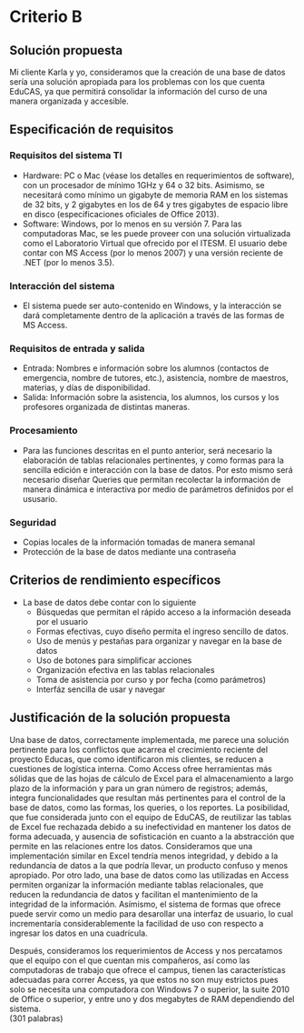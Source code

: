 # Criterio B

## Solución propuesta
Mi cliente Karla y yo, consideramos que la creación de una base de datos sería una solución apropiada para los problemas con los que cuenta EduCAS, ya que permitirá consolidar la información del curso de una manera organizada y accesible.

## Especificación de requisitos

### Requisitos del sistema TI 
* Hardware: PC o Mac (véase los detalles en requerimientos de software), con un procesador de mínimo 1GHz y 64 o 32 bits. Asimismo, se necesitará como mínimo un gigabyte de memoria RAM en los sistemas de 32 bits, y 2 gigabytes en los de 64 y tres gigabytes de espacio libre en disco (especificaciones oficiales de Office 2013). 
* Software: Windows, por lo menos en su versión 7. Para las computadoras Mac, se les puede proveer con una solución virtualizada como el Laboratorio Virtual que ofrecido por el ITESM. El usuario debe contar con MS Access (por lo menos 2007) y una versión reciente de .NET (por lo menos 3.5).  

### Interacción del sistema
* El sistema puede ser auto-contenido en Windows, y la interacción se dará completamente dentro de la aplicación a través de las formas de MS Access.

### Requisitos de entrada y salida 
* Entrada: Nombres e información sobre los alumnos (contactos de emergencia, nombre de tutores, etc.), asistencia, nombre de maestros, materias, y días de disponibilidad. 
* Salida: Información sobre la asistencia, los alumnos, los cursos y los profesores organizada de distintas maneras. 

### Procesamiento
* Para las funciones descritas en el punto anterior, será necesario la elaboración de tablas relacionales pertinentes, y  como formas para la sencilla edición e interacción con la base de datos. Por esto mismo será necesario diseñar Queries que permitan recolectar la información de manera dinámica e interactiva por medio de parámetros definidos por el ususario. 

### Seguridad
* Copias locales de la información tomadas de manera semanal
* Protección de la base de datos mediante una contraseña

## Criterios de rendimiento específicos
* La base de datos debe contar con lo siguiente
    * Búsquedas que permitan el rápido acceso a la información deseada por el usuario
    * Formas efectivas, cuyo diseño permita el ingreso sencillo de datos.
    * Uso de menús y pestañas para organizar y navegar en la base de datos
    * Uso de botones para simplificar acciones 
    * Organización efectiva en las tablas relacionales
    * Toma de asistencia por curso y por fecha (como parámetros) 
    * Interfáz sencilla de usar y navegar

## Justificación de la solución propuesta 
Una base de datos, correctamente implementada, me parece  una solución pertinente para los conflictos que acarrea el crecimiento reciente del proyecto Educas, que como identificaron mis clientes, se reducen a cuestiones de logística interna. Como Access ofree herramientas más sólidas que de las hojas de cálculo de Excel para el almacenamiento a largo plazo de la información y para un gran número de registros; además, integra funcionalidades que resultan más pertinentes para el control de la base de datos, como las formas, los queries, o los reportes. 
La posibilidad, que fue considerada junto con el equipo de EduCAS, de reutilizar las tablas de Excel fue rechazada debido a su inefectividad en mantener los datos de forma adecuada, y ausencia de sofisticación en cuanto a la abstracción que permite en las relaciones entre los datos. Consideramos que una implementación similar en Excel tendría menos integridad, y debido a la redundancia de datos a la que podría llevar, un producto confuso y menos apropiado. Por otro lado, una base de datos como las utilizadas en Access permiten organizar la información mediante tablas relacionales, que reducen la redundancia de datos y facilitan el mantenimiento de la integridad de la información. Asímismo, el sistema de formas que ofrece puede servir como un medio para desarollar una interfaz de usuario, lo cual incrementaría considerablemente la facilidad de uso con respecto a ingresar los datos en una cuadrícula. 

Después, consideramos los requerimientos de Access y nos percatamos que el equipo con el que cuentan mis compañeros, así como las computadoras de trabajo que ofrece el campus, tienen las características adecuadas para correr Access, ya que estos no son muy estrictos pues solo se necesita una computadora con Windows 7 o superior, la suite 2010 de Office o superior, y entre uno y dos megabytes de RAM dependiendo del sistema.  
(301 palabras)

